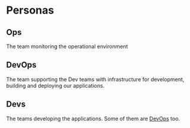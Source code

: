 # Personas

## Ops

The team monitoring the operational environment

## DevOps

The team supporting the Dev teams with infrastructure for development, building and deploying our applications.

## Devs

The teams developing the applications. Some of them are [DevOps](#devops) too.

